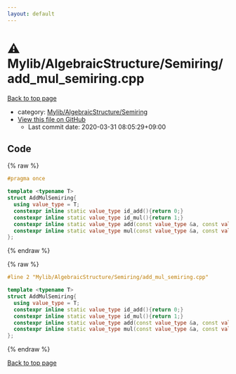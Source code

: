 ```yaml
---
layout: default
---
```


<!-- mathjax config similar to math.stackexchange -->
<script type="text/javascript" async
  src="https://cdnjs.cloudflare.com/ajax/libs/mathjax/2.7.5/MathJax.js?config=TeX-MML-AM_CHTML">
</script>
<script type="text/x-mathjax-config">
  MathJax.Hub.Config({
    TeX: { equationNumbers: { autoNumber: "AMS" }},
    tex2jax: {
      inlineMath: [ ['$','$'] ],
      processEscapes: true
    },
    "HTML-CSS": { matchFontHeight: false },
    displayAlign: "left",
    displayIndent: "2em"
  });
</script>

<script type="text/javascript" src="https://cdnjs.cloudflare.com/ajax/libs/jquery/3.4.1/jquery.min.js"></script>
<script src="https://cdn.jsdelivr.net/npm/jquery-balloon-js@1.1.2/jquery.balloon.min.js" integrity="sha256-ZEYs9VrgAeNuPvs15E39OsyOJaIkXEEt10fzxJ20+2I=" crossorigin="anonymous"></script>
<script type="text/javascript" src="../../../../assets/js/copy-button.js"></script>
<link rel="stylesheet" href="../../../../assets/css/copy-button.css" />


# :warning: Mylib/AlgebraicStructure/Semiring/add_mul_semiring.cpp

<a href="../../../../index.html">Back to top page</a>

* category: <a href="../../../../index.html#3df95940e092844fc072dd50b6844b29">Mylib/AlgebraicStructure/Semiring</a>
* <a href="{{ site.github.repository_url }}/blob/master/Mylib/AlgebraicStructure/Semiring/add_mul_semiring.cpp">View this file on GitHub</a>
    - Last commit date: 2020-03-31 08:05:29+09:00




## Code

<a id="unbundled"></a>
{% raw %}
```cpp
#pragma once

template <typename T>
struct AddMulSemiring{
  using value_type = T;
  constexpr inline static value_type id_add(){return 0;}
  constexpr inline static value_type id_mul(){return 1;}
  constexpr inline static value_type add(const value_type &a, const value_type &b){return a + b;}
  constexpr inline static value_type mul(const value_type &a, const value_type &b){return a * b;}
};

```
{% endraw %}

<a id="bundled"></a>
{% raw %}
```cpp
#line 2 "Mylib/AlgebraicStructure/Semiring/add_mul_semiring.cpp"

template <typename T>
struct AddMulSemiring{
  using value_type = T;
  constexpr inline static value_type id_add(){return 0;}
  constexpr inline static value_type id_mul(){return 1;}
  constexpr inline static value_type add(const value_type &a, const value_type &b){return a + b;}
  constexpr inline static value_type mul(const value_type &a, const value_type &b){return a * b;}
};

```
{% endraw %}

<a href="../../../../index.html">Back to top page</a>


